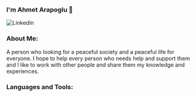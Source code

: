 ### I'm Ahmet Arapoglu 👋

![LinkedIn](/https://www.linkedin.com/in/aiar7b/)

### About Me:
A person who looking for a peaceful society and a peaceful life for everyone. I hope to help every person who needs help and support them and I like to work with other people and share them my knowledge and experiences.

### Languages and Tools:




